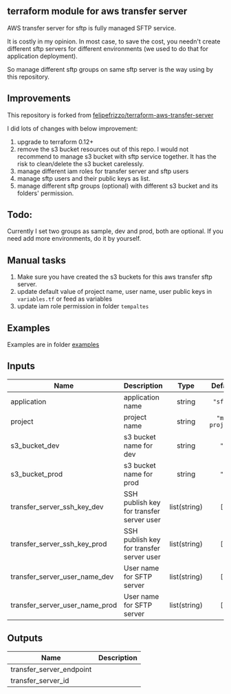 ## terraform module for aws transfer server 

AWS transfer server for sftp is fully managed SFTP service. 

It is costly in my opinion.  In most case, to save the cost, you needn't create different sftp servers for different environments (we used to do that for application deployment). 

So manage different sftp groups on same sftp server is the way using by this repository.
 
## Improvements

This repository is forked from [felipefrizzo/terraform-aws-transfer-server](https://github.com/felipefrizzo/terraform-aws-transfer-server)

I did lots of changes with below improvement:

1) upgrade to terraform 0.12+
2) remove the s3 bucket resources out of this repo. I would not recommend to manage s3 bucket with sftp service together. It has the risk to clean/delete the s3 bucket carelessly. 
3) manage different iam roles for transfer server and sftp users
4) manage sftp users and their public keys as list.
5) manage different sftp groups (optional) with different s3 bucket and its folders' permission.

## Todo:

Currently I set two groups as sample, dev and prod, both are optional. If you need add more environments, do it by yourself. 

## Manual tasks

1) Make sure you have created the s3 buckets for this aws transfer sftp server.
1) update default value of project name, user name, user public keys in `variables.tf` or feed as variables
2) update iam role permission in folder `tempaltes`

## Examples

Examples are in folder [examples](examples)

## Inputs

| Name | Description | Type | Default | Required |
|------|-------------|:----:|:-----:|:-----:|
| application | application name | string | `"sftp"` | no |
| project | project name | string | `"my-project"` | no |
| s3\_bucket\_dev | s3 bucket name for dev | string | `""` | no |
| s3\_bucket\_prod | s3 bucket name for prod | string | `""` | no |
| transfer\_server\_ssh\_key\_dev | SSH publish key for transfer server user | list(string) | `[]` | no |
| transfer\_server\_ssh\_key\_prod | SSH publish key for transfer server user | list(string) | `[]` | no |
| transfer\_server\_user\_name\_dev | User name for SFTP server | list(string) | `[]` | no |
| transfer\_server\_user\_name\_prod | User name for SFTP server | list(string) | `[]` | no |

## Outputs

| Name | Description |
|------|-------------|
| transfer\_server\_endpoint |  |
| transfer\_server\_id |  |
